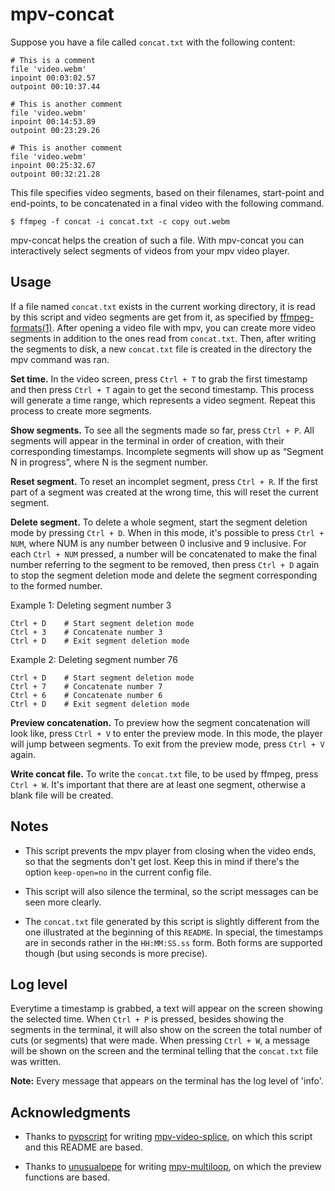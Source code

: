 # mpv-concat

Suppose you have a file called `concat.txt` with the following content:

	# This is a comment
	file 'video.webm'
	inpoint 00:03:02.57
	outpoint 00:10:37.44
	
	# This is another comment
	file 'video.webm'
	inpoint 00:14:53.89
	outpoint 00:23:29.26
	
	# This is another comment
	file 'video.webm'
	inpoint 00:25:32.67
	outpoint 00:32:21.28

This file specifies video segments, based on their filenames,
start-point and end-points, to be concatenated in a final video
with the following command.

	$ ffmpeg -f concat -i concat.txt -c copy out.webm

mpv-concat helps the creation of such a file.  With mpv-concat you can
interactively select segments of videos from your mpv video player.


## Usage

If a file named `concat.txt` exists in the current working directory, it
is read by this script and video segments are get from it, as specified
by [ffmpeg-formats(1)](https://ffmpeg.org/ffmpeg-formats.html#concat).
After opening a video file with mpv, you can create more video segments
in addition to the ones read from `concat.txt`.  Then, after writing the
segments to disk, a new `concat.txt` file is created in the directory
the mpv command was ran.

**Set time.**
In the video screen, press `Ctrl + T` to grab the first timestamp and
then press `Ctrl + T` again to get the second timestamp. This process
will generate a time range, which represents a video segment.  Repeat
this process to create more segments.

**Show segments.**
To see all the segments made so far, press `Ctrl + P`.  All segments will
appear in the terminal in order of creation, with their corresponding
timestamps.  Incomplete segments will show up as “Segment N in progress”,
where N is the segment number.

**Reset segment.**
To reset an incomplet segment, press `Ctrl + R`.  If the first part of
a segment was created at the wrong time, this will reset the current
segment.

**Delete segment.**
To delete a whole segment, start the segment deletion mode by pressing
`Ctrl + D`.  When in this mode, it's possible to press `Ctrl + NUM`,
where NUM is any number between 0 inclusive and 9 inclusive.  For each
`Ctrl + NUM` pressed, a number will be concatenated to make the final
number referring to the segment to be removed, then press `Ctrl + D`
again to stop the segment deletion mode and delete the segment
corresponding to the formed number.

Example 1: Deleting segment number 3

	Ctrl + D 	# Start segment deletion mode
	Ctrl + 3	# Concatenate number 3
	Ctrl + D	# Exit segment deletion mode

Example 2: Deleting segment number 76

	Ctrl + D 	# Start segment deletion mode
	Ctrl + 7	# Concatenate number 7
	Ctrl + 6	# Concatenate number 6
	Ctrl + D	# Exit segment deletion mode

**Preview concatenation.**
To preview how the segment concatenation will look like, press `Ctrl + V`
to enter the preview mode.   In this mode, the player will jump between
segments.  To exit from the preview mode, press `Ctrl + V` again.

**Write concat file.**
To write the `concat.txt` file, to be used by ffmpeg, press `Ctrl + W`.
It's important that there are at least one segment, otherwise a blank
file will be created.


## Notes

* This script prevents the mpv player from closing when the video ends,
  so that the segments don't get lost.  Keep this in mind if there's the
  option `keep-open=no` in the current config file.

* This script will also silence the terminal, so the script messages
  can be seen more clearly.

* The `concat.txt` file generated by this script is slightly different
  from the one illustrated at the beginning of this `README`.  In
  special, the timestamps are in seconds rather in the `HH:MM:SS.ss`
  form.  Both forms are supported though (but using seconds is more
  precise).


## Log level

Everytime a timestamp is grabbed, a text will appear on the screen
showing the selected time.  When `Ctrl + P` is pressed, besides showing
the segments in the terminal, it will also show on the screen the total
number of cuts (or segments) that were made.  When pressing `Ctrl + W`,
a message will be shown on the screen and the terminal telling that the
`concat.txt` file was written.

**Note:** Every message that appears on the terminal has the log level of 'info'.


## Acknowledgments

* Thanks to [pvpscript](https://github.com/pvpscript) for writing
  [mpv-video-splice](https://github.com/pvpscript/mpv-video-splice),
  on which this script and this README are based.

* Thanks to [unusualpepe](https://github.com/unusualpepe) for writing
  [mpv-multiloop](https://github.com/unusualpepe/mpv-multiloop),
  on which the preview functions are based.
